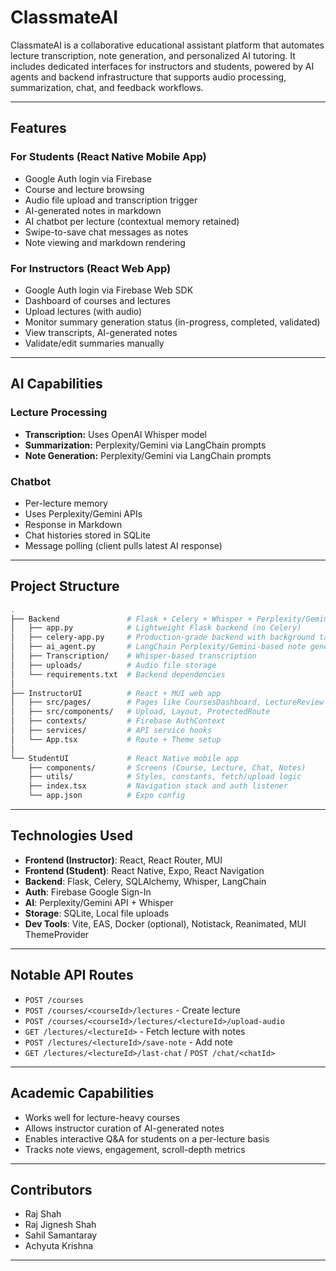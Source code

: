# ClassmateAI

ClassmateAI is a collaborative educational assistant platform that automates lecture transcription, note generation, and personalized AI tutoring. It includes dedicated interfaces for instructors and students, powered by AI agents and backend infrastructure that supports audio processing, summarization, chat, and feedback workflows.

---

## Features

### For Students (React Native Mobile App)
- Google Auth login via Firebase
- Course and lecture browsing
- Audio file upload and transcription trigger
- AI-generated notes in markdown
- AI chatbot per lecture (contextual memory retained)
- Swipe-to-save chat messages as notes
- Note viewing and markdown rendering

### For Instructors (React Web App)
- Google Auth login via Firebase Web SDK
- Dashboard of courses and lectures
- Upload lectures (with audio)
- Monitor summary generation status (in-progress, completed, validated)
- View transcripts, AI-generated notes
- Validate/edit summaries manually

---

## AI Capabilities

### Lecture Processing
- **Transcription:** Uses OpenAI Whisper model
- **Summarization:** Perplexity/Gemini via LangChain prompts
- **Note Generation:** Perplexity/Gemini via LangChain prompts

### Chatbot
- Per-lecture memory
- Uses Perplexity/Gemini APIs
- Response in Markdown
- Chat histories stored in SQLite
- Message polling (client pulls latest AI response)

---

## Project Structure

```bash
.
├── Backend               # Flask + Celery + Whisper + Perplexity/Gemini
│   ├── app.py            # Lightweight Flask backend (no Celery)
│   ├── celery-app.py     # Production-grade backend with background tasks
│   ├── ai_agent.py       # LangChain Perplexity/Gemini-based note generator and chatbot
│   ├── Transcription/    # Whisper-based transcription
│   ├── uploads/          # Audio file storage
│   └── requirements.txt  # Backend dependencies
│
├── InstructorUI          # React + MUI web app
│   ├── src/pages/        # Pages like CoursesDashboard, LectureReview
│   ├── src/components/   # Upload, Layout, ProtectedRoute
│   ├── contexts/         # Firebase AuthContext
│   ├── services/         # API service hooks
│   └── App.tsx           # Route + Theme setup
│
└── StudentUI             # React Native mobile app
    ├── components/       # Screens (Course, Lecture, Chat, Notes)
    ├── utils/            # Styles, constants, fetch/upload logic
    ├── index.tsx         # Navigation stack and auth listener
    └── app.json          # Expo config
```

---

## Technologies Used

- **Frontend (Instructor)**: React, React Router, MUI
- **Frontend (Student)**: React Native, Expo, React Navigation
- **Backend**: Flask, Celery, SQLAlchemy, Whisper, LangChain
- **Auth**: Firebase Google Sign-In
- **AI**: Perplexity/Gemini API + Whisper
- **Storage**: SQLite, Local file uploads
- **Dev Tools**: Vite, EAS, Docker (optional), Notistack, Reanimated, MUI ThemeProvider

---

## Notable API Routes

- `POST /courses`
- `POST /courses/<courseId>/lectures`  - Create lecture
- `POST /courses/<courseId>/lectures/<lectureId>/upload-audio`
- `GET /lectures/<lectureId>` - Fetch lecture with notes
- `POST /lectures/<lectureId>/save-note` - Add note
- `GET /lectures/<lectureId>/last-chat` / `POST /chat/<chatId>`

---

## Academic Capabilities

- Works well for lecture-heavy courses
- Allows instructor curation of AI-generated notes
- Enables interactive Q&A for students on a per-lecture basis
- Tracks note views, engagement, scroll-depth metrics

---

## Contributors
- Raj Shah
- Raj Jignesh Shah
- Sahil Samantaray
- Achyuta Krishna

---
